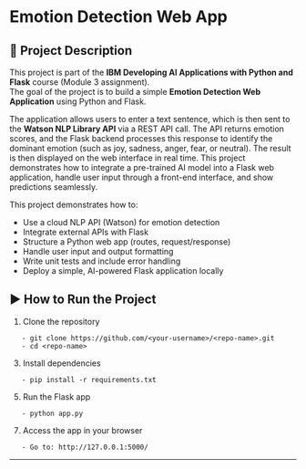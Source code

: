 # Emotion Detection Web App

## 📖 Project Description

This project is part of the **IBM Developing AI Applications with Python and Flask** course (Module 3 assignment).  
The goal of the project is to build a simple **Emotion Detection Web Application** using Python and Flask.  

The application allows users to enter a text sentence, which is then sent to the **Watson NLP Library API** via a REST API call. The API returns emotion scores, and the Flask backend processes this response to identify the dominant emotion (such as joy, sadness, anger, fear, or neutral). The result is then displayed on the web interface in real time. This project demonstrates how to integrate a pre-trained AI model into a Flask web application, handle user input through a front-end interface, and show predictions seamlessly.
 
This project demonstrates how to:  
- Use a cloud NLP API (Watson) for emotion detection  
- Integrate external APIs with Flask  
- Structure a Python web app (routes, request/response)  
- Handle user input and output formatting  
- Write unit tests and include error handling  
- Deploy a simple, AI-powered Flask application locally  

## ▶️ How to Run the Project  
1. Clone the repository
```
   - git clone https://github.com/<your-username>/<repo-name>.git  
   - cd <repo-name>
```

3. Install dependencies
``` 
   - pip install -r requirements.txt
``` 

5. Run the Flask app
```
   - python app.py
``` 

7. Access the app in your browser
```
   - Go to: http://127.0.0.1:5000/
``` 

---
